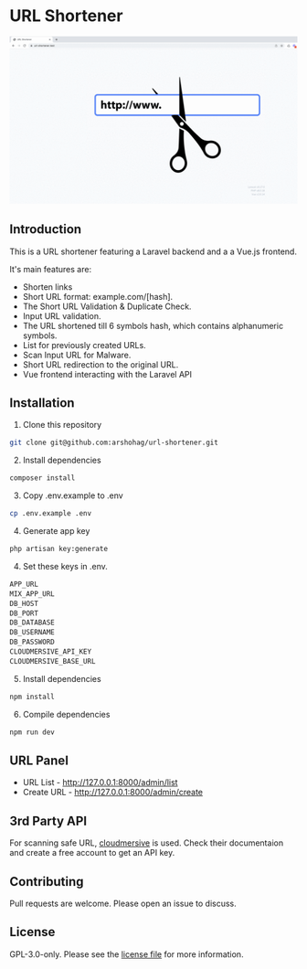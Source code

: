 # URL Shortener

![URL Shortener](https://github.com/arshohag/url-shortener/blob/develop/url-shortener.gif?raw=true)

## Introduction

This is a URL shortener featuring a Laravel backend and a a Vue.js frontend.

It's main features are:

- Shorten links
- Short URL format: example.com/[hash].
- The Short URL Validation & Duplicate Check.
- Input URL validation.
- The URL shortened till 6 symbols hash, which contains alphanumeric symbols.
- List for previously created URLs.
- Scan Input URL for Malware.
- Short URL redirection to the original URL.
- Vue frontend interacting with the Laravel API

## Installation

1. Clone this repository

```bash
git clone git@github.com:arshohag/url-shortener.git
```

2. Install dependencies

```bash
composer install
```

3. Copy .env.example to .env

```bash
cp .env.example .env
```

4. Generate app key

```bash
php artisan key:generate
```

4. Set these keys in .env.

```bash
APP_URL
MIX_APP_URL
DB_HOST
DB_PORT
DB_DATABASE
DB_USERNAME
DB_PASSWORD
CLOUDMERSIVE_API_KEY
CLOUDMERSIVE_BASE_URL
```

5. Install dependencies

```bash
npm install
```

6. Compile dependencies

```bash
npm run dev
```

## URL Panel

- URL List - http://127.0.0.1:8000/admin/list
- Create URL - http://127.0.0.1:8000/admin/create

## 3rd Party API

For scanning safe URL, [cloudmersive](https://account.cloudmersive.com/documentation?selected=%2fvirus%2fscan%2fwebsite&api=linkVirus&language=linkCurl) is used. Check their documentaion and create a free account to get an API key.

## Contributing

Pull requests are welcome. Please open an issue to discuss.

## License

GPL-3.0-only. Please see the [license file](LICENSE.md) for more information.
